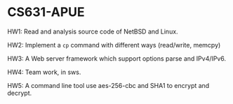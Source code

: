 CS631-APUE
==========

HW1: Read and analysis source code of NetBSD and Linux.

HW2: Implement a `cp` command with different ways (read/write, memcpy)

HW3: A Web server framework which support options parse and IPv4/IPv6.

HW4: Team work, in sws.

HW5: A command line tool use aes-256-cbc and SHA1 to encrypt and decrypt.
